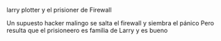 larry plotter y el prisioner de Firewall

Un supuesto hacker malingo se salta el firewall y siembra el pánico
Pero resulta que el prisioneero es familia de Larry y es bueno

